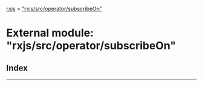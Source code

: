 [rxjs](../README.md) > ["rxjs/src/operator/subscribeOn"](../modules/_rxjs_src_operator_subscribeon_.md)

# External module: "rxjs/src/operator/subscribeOn"

## Index

---

